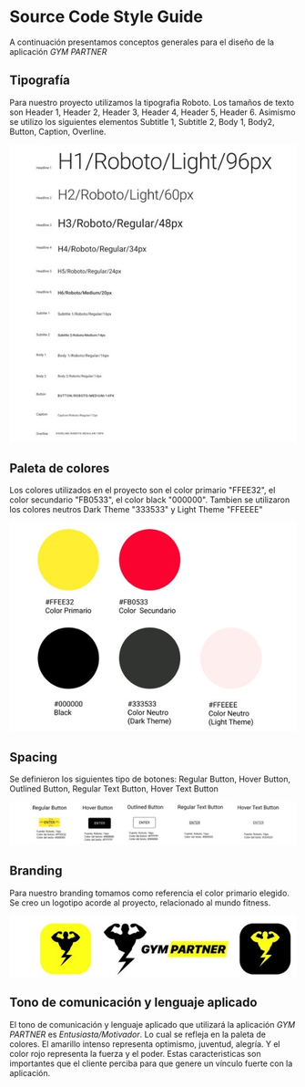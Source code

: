 # Source Code Style Guide

A continuación presentamos conceptos generales para el diseño de la aplicación *GYM PARTNER* 
## Tipografía
Para nuestro proyecto utilizamos la tipografia Roboto. Los tamaños de texto son Header 1, Header 2, Header 3, Header 4, Header 5, Header 6. Asimismo se utilizo los siguientes elementos Subtitle 1, Subtitle 2, Body 1, Body2, Button, Caption, Overline.

![typography](img/typo.jpeg "Typography")

## Paleta de colores
Los colores utilizados en el proyecto son el color primario "FFEE32", el color secundario "FB0533", el color black "000000". Tambien se utilizaron los colores neutros Dark Theme "333533" y Light Theme "FFEEEE"

![colors](img/colors.jpeg "Colors")

## Spacing
Se definieron los siguientes tipo de botones: Regular Button, Hover Button, Outlined Button, Regular Text Button, Hover Text Button

![spacing](img/spacing.jpeg "Spacing")

## Branding
Para nuestro branding tomamos como referencia el color primario elegido. Se creo un logotipo acorde al proyecto, relacionado al mundo fitness.

![branding](img/branding.jpeg "Branding")

## Tono de comunicación y lenguaje aplicado
El tono de comunicación y lenguaje aplicado que utilizará la aplicación *GYM PARTNER* es *Entusiasta/Motivador*. Lo cual se refleja en la paleta de colores. El amarillo intenso representa optimismo, juventud, alegría. Y el color rojo representa la fuerza y el poder. Estas caracteristicas son importantes que el cliente perciba para que genere un vínculo fuerte con la aplicación.

